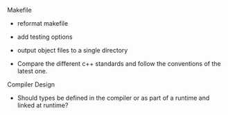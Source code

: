 
Makefile
- reformat makefile
- add testing options
- output object files to a single directory

- Compare the different c++ standards and follow the conventions of the latest one.

Compiler Design
- Should types be defined in the compiler or as part of a runtime and linked at runtime?
